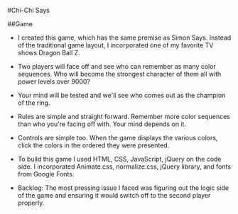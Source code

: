 #Chi-Chi Says

##Game

* I created this game, which has the same premise as Simon Says. Instead of the traditional game layout, I incorporated one of my favorite TV shows Dragon Ball Z. 

* Two players will face off and see who can remember as many color sequences. Who will become the strongest character of them all with power levels over 9000?

* Your mind will be tested and we'll see who comes out as the champion of the ring. 

* Rules are simple and straight forward. Remember more color sequences than who you're facing off with. Your mind depends on it.

* Controls are simple too. When the game displays the various colors, click the colors in the ordered they were presented. 

* To build this game I used HTML, CSS, JavaScript, jQuery on the code side. I incorporated Animate.css, normalize.css, jQuery library, and fonts from Google Fonts.

* Backlog: The most pressing issue I faced was figuring out the logic side of the game and ensuring it would switch off to the second player properly. 